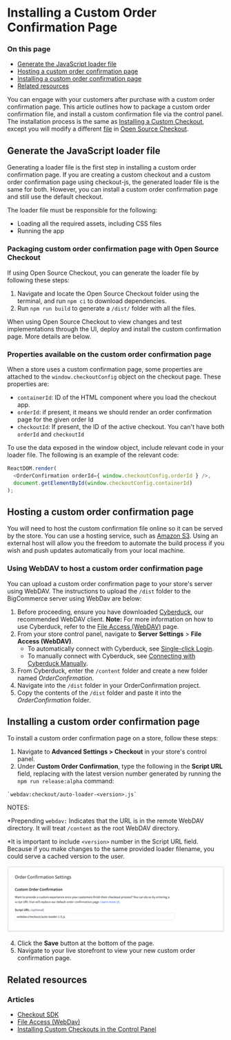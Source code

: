 # Installing a Custom Order Confirmation Page

<div class="otp" id="no-index">


### On this page

- [Generate the JavaScript loader file](#generate-the-javascript-loader-file)
- [Hosting a custom order confirmation page](#hosting-a-custom-order-confirmation-page)
- [Installing a custom order confirmation page](#installing-a-custom-order-confirmation-page)
- [Related resources](#related-resources)

</div>

You can engage with your customers after purchase with a custom order confirmation page. This article outlines how to package a custom order confirmation file, and install a custom confirmation file via the control panel.
The installation process is the same as [Installing a Custom Checkout](https://developer.bigcommerce.com/stencil-docs/customizing-checkout/installing-custom-checkouts), except you will modify a different [file](https://github.com/bigcommerce/checkout-js/blob/master/src/app/order/OrderConfirmation.tsx) in [Open Source Checkout](https://github.com/bigcommerce/checkout-js).

## Generate the JavaScript loader file
Generating a loader file is the first step in installing a custom order confirmation page. If you are creating a custom checkout and a custom order confirmation page using checkout-js, the generated loader file is the same for both. However, you can install a custom order confirmation page and still use the default checkout.

The loader file must be responsible for the following:

* Loading all the required assets, including CSS files
* Running the app

### Packaging custom order confirmation page with Open Source Checkout

If using Open Source Checkout, you can generate the loader file by following these steps:

1. Navigate and locate the Open Source Checkout folder using the terminal, and run `npm ci` to download dependencies.
2. Run `npm run build` to generate a `/dist/` folder with all the files.

When using Open Source Checkout to view changes and test implementations through the UI, deploy and install the custom confirmation page. More details are below.

### Properties available on the custom order confirmation page
When a store uses a custom confirmation page, some properties are attached to the `window.checkoutConfig` object on the checkout page. These properties are:

* `containerId`: ID of the HTML component where you load the checkout app.
* `orderId`: if present, it means we should render an order confirmation page for the given order Id
* `checkoutId`: If present, the ID of the active checkout. You can't have both `orderId` and `checkoutId`

To use the data exposed in the window object, include relevant code in your loader file. The following is an example of the relevant code:

```js
ReactDOM.render(
  <OrderConfirmation orderId={ window.checkoutConfig.orderId } />,
  document.getElementById(window.checkoutConfig.containerId)
);
```

## Hosting a custom order confirmation page

You will need to host the custom confirmation file online so it can be served by the store. You can use a hosting service, such as [Amazon S3](https://aws.amazon.com/s3/). Using an external host will allow you the freedom to automate the build process if you wish and push updates automatically from your local machine.

### Using WebDAV to host a custom order confirmation page

You can upload a custom order confirmation page to your store's server using WebDAV. The instructions to upload the `/dist` folder to the BigCommerce server using WebDav are below:

1. Before proceeding, ensure you have downloaded [Cyberduck](https://cyberduck.io/), our recommended WebDAV client.
**Note:**  For more information on how to use Cyberduck, refer to the [File Access (WebDAV)](https://support.bigcommerce.com/s/article/File-Access-WebDAV) page.
2. From your store control panel, navigate to **Server Settings** > **File Access (WebDAV)**.
    - To automatically connect with Cyberduck, see [Single-click Login](https://support.bigcommerce.com/s/article/File-Access-WebDAV#login).
    - To manually connect with Cyberduck, see [Connecting with Cyberduck Manually](https://support.bigcommerce.com/s/article/File-Access-WebDAV#manual).
3. From Cyberduck, enter the `/content` folder and create a new folder named *OrderConfirmation*.
4. Navigate into the `/dist` folder in your OrderConfirmation project.
5. Copy the contents of the `/dist` folder and paste it into the *OrderConfirmation* folder.

## Installing a custom order confirmation page  

To install a custom order confirmation page on a store, follow these steps:

1. Navigate to **Advanced Settings > Checkout** in your store's control panel.
2. Under **Custom Order Confirmation**, type the following in the **Script URL** field, replacing <version> with the latest version number generated by running the `npm run release:alpha` command:
  ```
  `webdav:checkout/auto-loader-<version>.js`
  ```
  NOTES:
  
  *Prepending `webdav:` Indicates that the URL is in the remote WebDAV directory. It will treat `/content` as the root WebDAV directory.
  
  *It is important to include `<version>` number in the Script URL field. Because if you make changes to the same provided loader filename, you could serve a cached version to the user.
  
![order-confirmation-page](https://raw.githubusercontent.com/bigcommerce/dev-docs/master/assets/images/order-confirmation-page.png "Custom Order Confirmation Page")
 
4. Click the **Save** button at the bottom of the page.
5. Navigate to your live storefront to view your new custom order confirmation page.

## Related resources

### Articles
- [Checkout SDK](https://developer.bigcommerce.com/stencil-docs/customizing-checkout/checkout-sdk)
- [File Access (WebDav)](https://support.bigcommerce.com/s/article/File-Access-WebDAV)
- [Installing Custom Checkouts in the Control Panel](https://support.bigcommerce.com/s/blog-article/aAn4O000000CdFGSA0/installing-custom-checkouts-in-the-control-panel)
